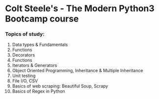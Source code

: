 # Colt Steele's - The Modern Python3 Bootcamp course

### Topics of study:

1. Data types & Fundamentals
2. Functions
3. Decorators
4. Functions
5. Iterators & Generators
6. Object Oriented Programming, Inheritance & Multiple Inheritance
7. Unit testing
8. File I/O, CSV
9. Basics of web scraping: Beautiful Soup, Scrapy
10. Basics of Regex in Python
